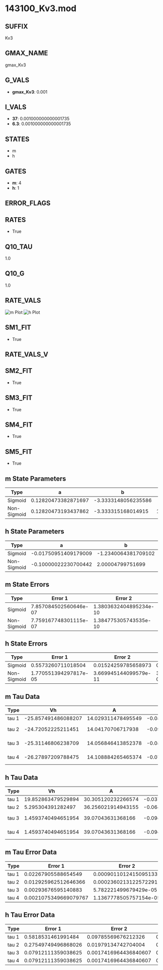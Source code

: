 # 143100_Kv3.mod

## SUFFIX

Kv3

## GMAX_NAME

gmax_Kv3

## G_VALS

- **gmax_Kv3**: 0.001

## I_VALS

- **37**: 0.001000000000001735
- **6.3**: 0.001000000000001735

## STATES

- m
- h

## GATES

- **m**: 4
- **h**: 1

## ERROR_FLAGS


## RATES

- True

## Q10_TAU

1.0

## Q10_G

1.0

## RATE_VALS

![m Plot](/Users/pbozelos/Dropbox/icg-Chai-Panos/supermodels/output_markdown_files/K/143100_Kv3.mod/images/m.png)
![h Plot](/Users/pbozelos/Dropbox/icg-Chai-Panos/supermodels/output_markdown_files/K/143100_Kv3.mod/images/h.png)

## SM1_FIT

- True

## RATE_VALS_V

## SM2_FIT

- True

## SM3_FIT

- True

## SM4_FIT

- True

## SM5_FIT

- True

## m State Parameters

| Type | a | b | c | d |
| --- | --- | --- | --- | --- |
| Sigmoid | 0.12820473382871697 | -3.3333148056235586 |
| Non-Sigmoid | 0.12820473193437862 | -3.333315168014915 | 1.0000000013742887 | -6.987877461179645e-08 |

## h State Parameters

| Type | a | b | c | d |
| --- | --- | --- | --- | --- |
| Sigmoid | -0.01750951409179009 | -1.2340064381709102 |
| Non-Sigmoid | -0.10000022230700442 | 2.00004799751699 | 0.3999964502277908 | 0.6000029181391201 |

## m State Errors

| Type | Error 1 | Error 2 | Error 3 |
| --- | --- | --- | --- |
| Sigmoid | 7.857084502560646e-07 | 1.3803632404895234e-10 | 5.244055109476513e-07 |
| Non-Sigmoid | 7.759167748301115e-07 | 1.384775305743535e-10 | 5.178702515227247e-07 |

## h State Errors

| Type | Error 1 | Error 2 | Error 3 |
| --- | --- | --- | --- |
| Sigmoid | 0.5573260711018504 | 0.01524259785658973 | 0.10484334027306148 |
| Non-Sigmoid | 1.770551394297817e-05 | 3.669945144099579e-11 | 3.3307345901890498e-06 |

## m Tau Data

| Type | Vh | A | b1 | b2 | c1 | c2 | d1 | d2 | e1 | e2 |
| --- | --- | --- | --- | --- | --- | --- | --- | --- | --- | --- |
| tau 1 | -25.857491486088207 | 14.029311478495549 | -0.08176378575630257 | -0.07434773578768519 |
| tau 2 | -24.72052225211451 | 14.04170706717938 | -0.09473103344824767 | 0.0003973424523275548 | -0.07257489392840107 | -3.9629316057021595e-05 |
| tau 3 | -25.31146806238709 | 14.056846413852378 | -0.08522808095889019 | -8.297742650137208e-06 | 3.7781331506409516e-06 | -0.07031633730945028 | 0.00024285308948270468 | 4.87912642554932e-06 |
| tau 4 | -26.27897209788475 | 14.108884265465374 | -0.07690259909885895 | -0.00037202041071515045 | 1.0060460040932422e-05 | -3.506340112618455e-08 | -0.0742255398943683 | 0.00018483127103170236 | 4.9765835358105004e-06 | 1.5858692333077345e-09 |

## h Tau Data

| Type | Vh | A | b1 | b2 | c1 | c2 | d1 | d2 | e1 | e2 |
| --- | --- | --- | --- | --- | --- | --- | --- | --- | --- | --- |
| tau 1 | 19.852863479529894 | 30.305120232266574 | -0.037615190280970295 | -0.019182237186102895 |
| tau 2 | 5.295304391282497 | 36.256021914943155 | -0.06425982405350004 | 0.0005185227141151315 | -0.0512113690666807 | -0.0003659711691569143 |
| tau 3 | 1.4593740494651954 | 39.07043631368166 | -0.09409425720598513 | 0.0015797989956460332 | -8.199003240080007e-06 | -0.0842109759362411 | -0.0013150603207652718 | -6.532085692211966e-06 |
| tau 4 | 1.4593740494651954 | 39.07043631368166 | -0.09409425720598513 | 0.0015797989956460332 | -8.199003240080007e-06 | 0.0 | -0.0842109759362411 | -0.0013150603207652718 | -6.532085692211966e-06 | 0.0 |

## m Tau Error Data

| Type | Error 1 | Error 2 | Error 3 |
| --- | --- | --- | --- |
| tau 1 | 0.02267905588654549 | 0.0009011012415095133 | 0.015411811311298878 |
| tau 2 | 0.012925962512646366 | 0.00023602131225722913 | 0.00878398537656996 |
| tau 3 | 0.00293676595140883 | 5.782221499679429e-05 | 0.0019957128257447145 |
| tau 4 | 0.0021075349669079767 | 1.1367778505757154e-05 | 0.0014321994444759843 |

## h Tau Error Data

| Type | Error 1 | Error 2 | Error 3 |
| --- | --- | --- | --- |
| tau 1 | 0.5818531461991484 | 0.09785569676212326 | 0.229484280197282 |
| tau 2 | 0.27549749496868026 | 0.01979134742704004 | 0.10865687457742655 |
| tau 3 | 0.07912111359038625 | 0.0017416964436840607 | 0.031205557483541795 |
| tau 4 | 0.07912111359038625 | 0.0017416964436840607 | 0.031205557483541795 |

